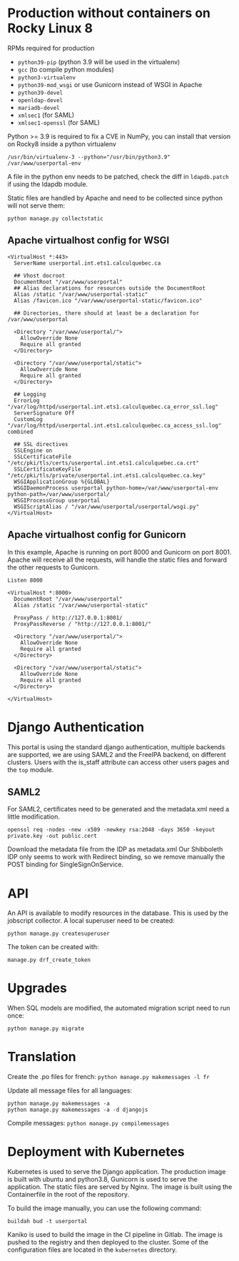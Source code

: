 # Production without containers on Rocky Linux 8

RPMs required for production

* `python39-pip` (python 3.9 will be used in the virtualenv)
* `gcc` (to compile python modules)
* `python3-virtualenv`
* `python39-mod_wsgi` or use Gunicorn instead of WSGI in Apache
* `python39-devel`
* `openldap-devel`
* `mariadb-devel`
* `xmlsec1` (for SAML)
* `xmlsec1-openssl` (for SAML)

Python >= 3.9 is required to fix a CVE in NumPy, you can install that version on Rocky8 inside a python virtualenv

```
/usr/bin/virtualenv-3 --python="/usr/bin/python3.9" /var/www/userportal-env
```

A file in the python env needs to be patched, check the diff in `ldapdb.patch` if using the ldapdb module.

Static files are handled by Apache and need to be collected since python will not serve them:

```
python manage.py collectstatic
```

## Apache virtualhost config for WSGI

```
<VirtualHost *:443>
  ServerName userportal.int.ets1.calculquebec.ca

  ## Vhost docroot
  DocumentRoot "/var/www/userportal"
  ## Alias declarations for resources outside the DocumentRoot
  Alias /static "/var/www/userportal-static"
  Alias /favicon.ico "/var/www/userportal-static/favicon.ico"

  ## Directories, there should at least be a declaration for /var/www/userportal

  <Directory "/var/www/userportal/">
    AllowOverride None
    Require all granted
  </Directory>

  <Directory "/var/www/userportal/static">
    AllowOverride None
    Require all granted
  </Directory>

  ## Logging
  ErrorLog "/var/log/httpd/userportal.int.ets1.calculquebec.ca_error_ssl.log"
  ServerSignature Off
  CustomLog "/var/log/httpd/userportal.int.ets1.calculquebec.ca_access_ssl.log" combined

  ## SSL directives
  SSLEngine on
  SSLCertificateFile      "/etc/pki/tls/certs/userportal.int.ets1.calculquebec.ca.crt"
  SSLCertificateKeyFile   "/etc/pki/tls/private/userportal.int.ets1.calculquebec.ca.key"
  WSGIApplicationGroup %{GLOBAL}
  WSGIDaemonProcess userportal python-home=/var/www/userportal-env python-path=/var/www/userportal/
  WSGIProcessGroup userportal
  WSGIScriptAlias / "/var/www/userportal/userportal/wsgi.py"
</VirtualHost>
```

## Apache virtualhost config for Gunicorn

In this example, Apache is running on port 8000 and Gunicorn on port 8001. Apache will receive all the requests, will handle the static files and forward the other requests to Gunicorn.

```
Listen 8000

<VirtualHost *:8000>
  DocumentRoot "/var/www/userportal"
  Alias /static "/var/www/userportal-static"

  ProxyPass / http://127.0.0.1:8001/
  ProxyPassReverse / "http://127.0.0.1:8001/"

  <Directory "/var/www/userportal/">
    AllowOverride None
    Require all granted
  </Directory>

  <Directory "/var/www/userportal/static">
    AllowOverride None
    Require all granted
  </Directory>

</VirtualHost>
```

# Django Authentication
This portal is using the standard django authentication, multiple backends are supported, we are using SAML2 and the FreeIPA backend, on different clusters. Users with the is_staff attribute can access other users pages and the `top` module. 

## SAML2
For SAML2, certificates need to be generated and the metadata.xml need a little modification.

```
openssl req -nodes -new -x509 -newkey rsa:2048 -days 3650 -keyout private.key -out public.cert
```

Download the metadata file from the IDP as metadata.xml
Our Shibboleth IDP only seems to work with Redirect binding, so we remove manually the POST binding for SingleSignOnService.

# API
An API is available to modify resources in the database. This is used by the jobscript collector. A local superuser need to be created:

```
python manage.py createsuperuser
```

The token can be created with:

```
manage.py drf_create_token
```

# Upgrades
When SQL models are modified, the automated migration script need to run once:
```
python manage.py migrate
```

# Translation
Create the .po files for french: `python manage.py makemessages -l fr`

Update all message files for all languages:
```
python manage.py makemessages -a
python manage.py makemessages -a -d djangojs
```

Compile messages: `python manage.py compilemessages`

# Deployment with Kubernetes

Kubernetes is used to serve the Django application. The production image is built with ubuntu and python3.8, Gunicorn is used to serve the application. The static files are served by Nginx. The image is built using the Containerfile in the root of the repository.

To build the image manually, you can use the following command:

```
buildah bud -t userportal
```

Kaniko is used to build the image in the CI pipeline in Gitlab. The image is pushed to the registry and then deployed to the cluster. Some of the configuration files are located in the `kubernetes` directory.
